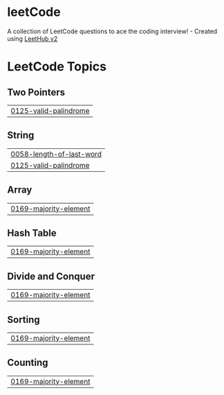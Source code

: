 # leetCode
A collection of LeetCode questions to ace the coding interview! - Created using [LeetHub v2](https://github.com/arunbhardwaj/LeetHub-2.0)

<!---LeetCode Topics Start-->
# LeetCode Topics
## Two Pointers
|  |
| ------- |
| [0125-valid-palindrome](https://github.com/micif/leetCode/tree/master/0125-valid-palindrome) |
## String
|  |
| ------- |
| [0058-length-of-last-word](https://github.com/micif/leetCode/tree/master/0058-length-of-last-word) |
| [0125-valid-palindrome](https://github.com/micif/leetCode/tree/master/0125-valid-palindrome) |
## Array
|  |
| ------- |
| [0169-majority-element](https://github.com/micif/leetCode/tree/master/0169-majority-element) |
## Hash Table
|  |
| ------- |
| [0169-majority-element](https://github.com/micif/leetCode/tree/master/0169-majority-element) |
## Divide and Conquer
|  |
| ------- |
| [0169-majority-element](https://github.com/micif/leetCode/tree/master/0169-majority-element) |
## Sorting
|  |
| ------- |
| [0169-majority-element](https://github.com/micif/leetCode/tree/master/0169-majority-element) |
## Counting
|  |
| ------- |
| [0169-majority-element](https://github.com/micif/leetCode/tree/master/0169-majority-element) |
<!---LeetCode Topics End-->